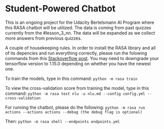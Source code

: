 # Student-Powered Chatbot
This is an ongoing project for the Udacity Bertelsmann AI Program where this RASA chatbot will be utilized. The data is coming from past quizzes currently from the #lesson_3_nn. The data will be expanded as we collect more answers from previous quizzes. 

A couple of housekeeping rules. In order to install the RASA library and all of its depencies and run everything correctly, please run the folowing commands from this [Stackoverflow post](https://stackoverflow.com/questions/46713653/installing-rasa-on-windows). You may need to downgrade your tensorflow version to 1.15.0 depending on whether you have the newest one.

To train the models, type in this command: 
`python -m rasa train` 

To view the cross-validation score from training the model, type in this command: 
`python -m rasa test nlu -u nlu.md --config config.yml --cross-validation`

For running the chatbot, please do the following:
`python -m rasa run actions --actions actions --debug (the debug flag is optional)`

Then: 
`python -m rasa shell --endpoints endpoints.yml`



